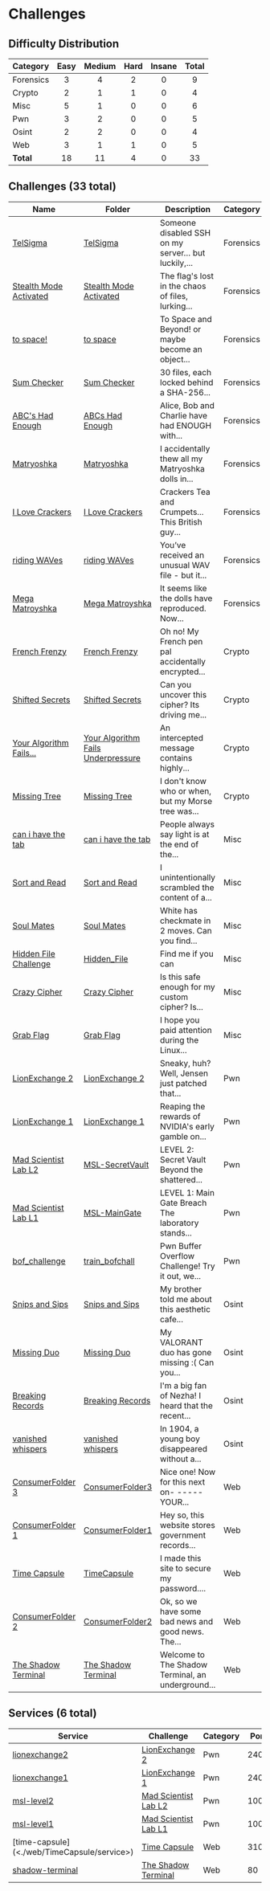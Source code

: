 # Challenges

## Difficulty Distribution
| Category | Easy | Medium | Hard | Insane | Total |
|----------|:----:|:------:|:----:|:------:|:-----:|
| Forensics | 3 | 4 | 2 | 0 | 9 |
| Crypto | 2 | 1 | 1 | 0 | 4 |
| Misc | 5 | 1 | 0 | 0 | 6 |
| Pwn | 3 | 2 | 0 | 0 | 5 |
| Osint | 2 | 2 | 0 | 0 | 4 |
| Web | 3 | 1 | 1 | 0 | 5 |
| **Total** |18 | 11 | 4 | 0 | 33 |


## Challenges (33 total)
| Name | Folder | Description | Category | Difficulty | Author |
|------|--------|-------------|----------|------------|--------|
| [TelSigma](<./forensics/TelSigma>) | [TelSigma](<./forensics/TelSigma>) | Someone disabled SSH on my server… but luckily,... | Forensics | Easy | Damian |
| [Stealth Mode Activated](<./forensics/Stealth Mode Activated>) | [Stealth Mode Activated](<./forensics/Stealth Mode Activated>) | The flag's lost in the chaos of files, lurking... | Forensics | Hard | Jun Wei |
| [to space!](<./forensics/to space>) | [to space](<./forensics/to space>) | To Space and Beyond! or maybe become an object... | Forensics | Easy | Ravin |
| [Sum Checker](<./forensics/Sum Checker>) | [Sum Checker](<./forensics/Sum Checker>) | 30 files, each locked behind a SHA-256... | Forensics | Easy | Jun Wei |
| [ABC's Had Enough](<./forensics/ABCs Had Enough>) | [ABCs Had Enough](<./forensics/ABCs Had Enough>) | Alice, Bob and Charlie have had ENOUGH with... | Forensics | Medium | Chin Ray |
| [Matryoshka](<./forensics/Matryoshka>) | [Matryoshka](<./forensics/Matryoshka>) | I accidentally thew all my Matryoshka dolls in... | Forensics | Medium | Ryan |
| [I Love Crackers](<./forensics/I Love Crackers>) | [I Love Crackers](<./forensics/I Love Crackers>) | Crackers Tea and Crumpets... This British guy... | Forensics | Medium | Ravin |
| [riding WAVes](<./forensics/riding WAVes>) | [riding WAVes](<./forensics/riding WAVes>) | You’ve received an unusual WAV file - but it... | Forensics | Medium | Jun Wei |
| [Mega Matroyshka](<./forensics/Mega Matroyshka>) | [Mega Matroyshka](<./forensics/Mega Matroyshka>) | It seems like the dolls have reproduced. Now... | Forensics | Hard | Ryan |
| [French Frenzy](<./crypto/French Frenzy>) | [French Frenzy](<./crypto/French Frenzy>) | Oh no! My French pen pal accidentally encrypted... | Crypto | Medium | Jun Wei |
| [Shifted Secrets](<./crypto/Shifted Secrets>) | [Shifted Secrets](<./crypto/Shifted Secrets>) | Can you uncover this cipher? Its driving me... | Crypto | Easy | Ravin |
| [Your Algorithm Fails...](<./crypto/Your Algorithm Fails Underpressure>) | [Your Algorithm Fails Underpressure](<./crypto/Your Algorithm Fails Underpressure>) | An intercepted message contains highly... | Crypto | Hard | Ryan |
| [Missing Tree](<./crypto/Missing Tree>) | [Missing Tree](<./crypto/Missing Tree>) | I don't know who or when, but my Morse tree was... | Crypto | Easy | Caeden |
| [can i have the tab](<./misc/can i have the tab>) | [can i have the tab](<./misc/can i have the tab>) | People always say light is at the end of the... | Misc | Easy | Jun Wei |
| [Sort and Read](<./misc/Sort and Read>) | [Sort and Read](<./misc/Sort and Read>) | I unintentionally scrambled the content of a... | Misc | Easy | Jun Wei |
| [Soul Mates](<./misc/Soul Mates>) | [Soul Mates](<./misc/Soul Mates>) | White has checkmate in 2 moves. Can you find... | Misc | Medium | Ryan |
| [Hidden File Challenge](<./misc/Hidden_File>) | [Hidden_File](<./misc/Hidden_File>) | Find me if you can | Misc | Easy | Daksh |
| [Crazy Cipher](<./misc/Crazy Cipher>) | [Crazy Cipher](<./misc/Crazy Cipher>) | Is this safe enough for my custom cipher? Is... | Misc | Easy | Daksh |
| [Grab Flag](<./misc/Grab Flag>) | [Grab Flag](<./misc/Grab Flag>) | I hope you paid attention during the Linux... | Misc | Easy | Jun Wei |
| [LionExchange 2](<./pwn/LionExchange 2>) | [LionExchange 2](<./pwn/LionExchange 2>) | Sneaky, huh? Well, Jensen just patched that... | Pwn | Medium | Chin Ray |
| [LionExchange 1](<./pwn/LionExchange 1>) | [LionExchange 1](<./pwn/LionExchange 1>) | Reaping the rewards of NVIDIA's early gamble on... | Pwn | Easy | Chin Ray |
| [Mad Scientist Lab L2](<./pwn/MSL-SecretVault>) | [MSL-SecretVault](<./pwn/MSL-SecretVault>) | LEVEL 2: Secret Vault Beyond the shattered... | Pwn | Medium | Daksh |
| [Mad Scientist Lab L1](<./pwn/MSL-MainGate>) | [MSL-MainGate](<./pwn/MSL-MainGate>) | LEVEL 1: Main Gate Breach The laboratory stands... | Pwn | Easy | Daksh |
| [bof_challenge](<./pwn/train_bofchall>) | [train_bofchall](<./pwn/train_bofchall>) | Pwn Buffer Overflow Challenge! Try it out, we... | Pwn | Easy | Ravin |
| [Snips and Sips](<./osint/Snips and Sips>) | [Snips and Sips](<./osint/Snips and Sips>) | My brother told me about this aesthetic cafe... | Osint | Medium | Jun Wei |
| [Missing Duo](<./osint/Missing Duo>) | [Missing Duo](<./osint/Missing Duo>) | My VALORANT duo has gone missing :( Can you... | Osint | Medium | Ryan |
| [Breaking Records](<./osint/Breaking Records>) | [Breaking Records](<./osint/Breaking Records>) | I'm a big fan of Nezha! I heard that the recent... | Osint | Easy | Jun Wei |
| [vanished whispers](<./osint/vanished whispers>) | [vanished whispers](<./osint/vanished whispers>) | In 1904, a young boy disappeared without a... | Osint | Easy | Jun Wei |
| [ConsumerFolder 3](<./web/ConsumerFolder3>) | [ConsumerFolder3](<./web/ConsumerFolder3>) | Nice one! Now for this next on- -----YOUR... | Web | Hard | Chin Ray |
| [ConsumerFolder 1](<./web/ConsumerFolder1>) | [ConsumerFolder1](<./web/ConsumerFolder1>) | Hey so, this website stores government records... | Web | Easy | Chin Ray |
| [Time Capsule](<./web/TimeCapsule>) | [TimeCapsule](<./web/TimeCapsule>) | I made this site to secure my password.... | Web | Easy | Damian |
| [ConsumerFolder 2](<./web/ConsumerFolder2>) | [ConsumerFolder2](<./web/ConsumerFolder2>) | Ok, so we have some bad news and good news. The... | Web | Medium | Chin Ray |
| [The Shadow Terminal](<./web/The Shadow Terminal>) | [The Shadow Terminal](<./web/The Shadow Terminal>) | Welcome to The Shadow Terminal, an underground... | Web | Easy | Daksh |

## Services (6 total)
| Service | Challenge | Category | Ports | Type |
|---------|-----------|----------|-------|------|
| [lionexchange2](<./pwn/LionExchange 2/service\lionexchange2>) | [LionExchange 2](<./pwn/LionExchange 2>) | Pwn | 2404 | tcp |
| [lionexchange1](<./pwn/LionExchange 1/service\lionexchange1>) | [LionExchange 1](<./pwn/LionExchange 1>) | Pwn | 2403 | tcp |
| [msl-level2](<./pwn/MSL-SecretVault/service\level-two>) | [Mad Scientist Lab L2](<./pwn/MSL-SecretVault>) | Pwn | 10000 | tcp |
| [msl-level1](<./pwn/MSL-MainGate/service\level-one-service>) | [Mad Scientist Lab L1](<./pwn/MSL-MainGate>) | Pwn | 10000 | tcp |
| [time-capsule](<./web/TimeCapsule/service\>) | [Time Capsule](<./web/TimeCapsule>) | Web | 31000 | web |
| [shadow-terminal](<./web/The Shadow Terminal/service\src>) | [The Shadow Terminal](<./web/The Shadow Terminal>) | Web | 80 | web |
